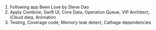 1. Following app Been Love by Steve Dao
3. Apply Combine, Swift UI, Core Data, Operation Queue, VIP Architect, iCloud data, Animation
4. Testing, Coverage code, Memory leak detect, Cathage dependencies



